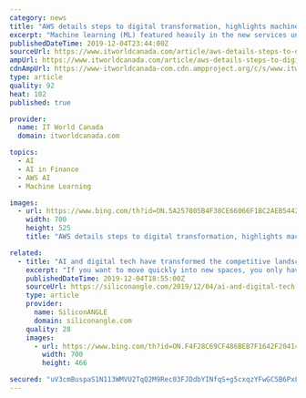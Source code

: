 ```yaml
---
category: news
title: "AWS details steps to digital transformation, highlights machine learning"
excerpt: "Machine learning (ML) featured heavily in the new services unveiled that will help with the technology components of the ... François Côté, chief digital and technology officer at Montreal-based Fairstone Financial is also excited about how the technology is evolving to give more users access to it than they would have with traditional ..."
publishedDateTime: 2019-12-04T23:44:00Z
sourceUrl: https://www.itworldcanada.com/article/aws-details-steps-to-digital-transformation-highlights-machine-learning/424776
ampUrl: https://www.itworldcanada.com/article/aws-details-steps-to-digital-transformation-highlights-machine-learning/424776?amp=1
cdnAmpUrl: https://www-itworldcanada-com.cdn.ampproject.org/c/s/www.itworldcanada.com/article/aws-details-steps-to-digital-transformation-highlights-machine-learning/424776?amp=1
type: article
quality: 92
heat: 102
published: true

provider:
  name: IT World Canada
  domain: itworldcanada.com

topics:
  - AI
  - AI in Finance
  - AWS AI
  - Machine Learning

images:
  - url: https://www.bing.com/th?id=ON.5A257805B4F38CE66066F1BC2AEB5442
    width: 700
    height: 525
    title: "AWS details steps to digital transformation, highlights machine learning"

related:
  - title: "AI and digital tech have transformed the competitive landscape for many Accenture clients"
    excerpt: "If you want to move quickly into new spaces, you only have one choice. And that is to get really good at managing and harnessing digital technologies, inclusive of AI.” With its broad enterprise portfolio, Accenture has seen digital transformation affect companies in every industry, including many that have not traditionally embraced ..."
    publishedDateTime: 2019-12-04T18:55:00Z
    sourceUrl: https://siliconangle.com/2019/12/04/ai-and-digital-tech-have-transformed-the-competitive-landscape-for-many-accenture-clients-reinvent/
    type: article
    provider:
      name: SiliconANGLE
      domain: siliconangle.com
    quality: 28
    images:
      - url: https://www.bing.com/th?id=ON.F4F28C69CF486BEB7F1642F204142131
        width: 700
        height: 466

secured: "uV3cmBuspaS1N113WMVU2TqQ2M9Rec03FJDdbYINfqS+g5cxqzYFwGC5B6PxLTAskvwOBKFqegJ4H7EltcC2WQzRtRg4VFlvyVzvJjZuaqhgm4NYtDcRjYsPbZIjYGiT63AefKTk3vlmgp72/2Mv/QaGZ0ethQy7e1SRWuNiGRSOg3I9A6+9hYV38tQpA3olekNsgPTcSzK+W2SlvXFc9gm7kiLgpBkxC/moOGuWMYGsE6LFaljvg+IrkyJ82mgayRVYrpEPLrF1oTLhF9ayog==;6l82G43diH1NxaUPBvE9Fw=="
---
```


